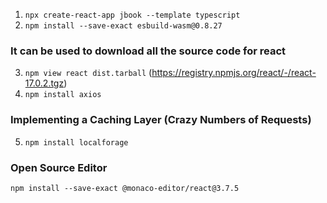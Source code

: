 1. `npx create-react-app jbook --template typescript`
2. `npm install --save-exact esbuild-wasm@0.8.27`

### It can be used to download all the source code for react
3. `npm view react dist.tarball` (https://registry.npmjs.org/react/-/react-17.0.2.tgz)
4. `npm install axios`

### Implementing a Caching Layer (Crazy Numbers of Requests)
5. `npm install localforage`

### Open Source Editor
`npm install --save-exact @monaco-editor/react@3.7.5`